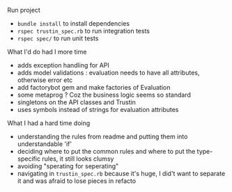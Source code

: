 Run project
- `bundle install` to install dependencies
- `rspec trustin_spec.rb` to run integration tests
- `rspec spec/` to run unit tests 

What I'd do had I more time
- adds exception handling for API
- adds model validations : evaluation needs to have all attributes, otherwise error etc
- add factorybot gem and make factories of Evaluation
- some metaprog ? Coz the business logic seems so standard
- singletons on the API classes and Trustin
- uses symbols instead of strings for evaluation attributes

What I had a hard time doing
- understanding the rules from readme and putting them into understandable 'if' 
- deciding where to put the common rules and where to put the type-specific rules, it still looks clumsy
- avoiding "sperating for seperating"
- navigating in `trustin_spec.rb` because it's huge, I did't want to separate it and was afraid to lose pieces in refacto